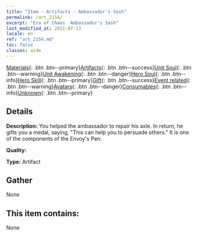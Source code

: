```yaml
---
title: "Item - Artifacts - Ambassador's Sash"
permalink: /art_2154/
excerpt: "Era of Chaos  Ambassador's Sash"
last_modified_at: 2021-07-13
locale: en
ref: "art_2154.md"
toc: false
classes: wide
---
```

 [Materials](/Items/){: .btn .btn--primary}[Artifacts](/Items/Artifacts/){: .btn .btn--success}[Unit Soul](/Items/UnitSoul/){: .btn .btn--warning}[Unit Awakening](/Items/UnitAwakening/){: .btn .btn--danger}[Hero Soul](/Items/HeroSoul/){: .btn .btn--info}[Hero Skill](/Items/HeroSkill/){: .btn .btn--primary}[Gift](/Items/Gift/){: .btn .btn--success}[Event related](/Items/Events/){: .btn .btn--warning}[Avatars](/Items/Avatars/){: .btn .btn--danger}[Consumables](/Items/Consumables/){: .btn .btn--info}[Unknown](/Items/Unknown/){: .btn .btn--primary}

## Details
 **Description:** You helped the ambassador to repair his axle. In return, he gifts you a medal, saying, \"This can help you to persuade others.\" It is one of the components of the Envoy's Pen.

 **Quality:** 

 **Type:** Artifact

## Gather

  None

## This item contains:

  None


